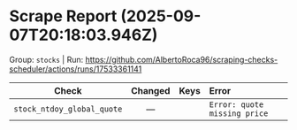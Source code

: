 # Scrape Report (2025-09-07T20:18:03.946Z)

Group: `stocks`  |  Run: https://github.com/AlbertoRoca96/scraping-checks-scheduler/actions/runs/17533361141

| Check | Changed | Keys | Error |
|---|:---:|:--|:--|
| `stock_ntdoy_global_quote` | — |  | `Error: quote missing price` |
